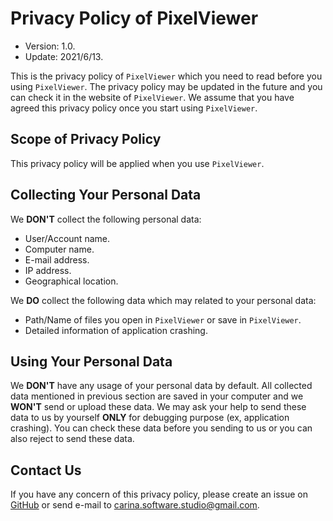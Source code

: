 ﻿# Privacy Policy of PixelViewer
- Version: 1.0.
- Update: 2021/6/13.

This is the privacy policy of ```PixelViewer``` which you need to read before you using ```PixelViewer```. 
The privacy policy may be updated in the future and you can check it in the website of ```PixelViewer```. 
We assume that you have agreed this privacy policy once you start using ```PixelViewer```.

## Scope of Privacy Policy
This privacy policy will be applied when you use ```PixelViewer```.

## Collecting Your Personal Data
We **DON'T** collect the following personal data:
- User/Account name.
- Computer name.
- E-mail address.
- IP address.
- Geographical location.

We **DO** collect the following data which may related to your personal data:
- Path/Name of files you open in ```PixelViewer``` or save in ```PixelViewer```.
- Detailed information of application crashing.

## Using Your Personal Data
We **DON'T** have any usage of your personal data by default. All collected data mentioned in previous section are saved in your computer and we **WON'T** send or upload these data.
We may ask your help to send these data to us by yourself **ONLY** for debugging purpose (ex, application crashing).
You can check these data before you sending to us or you can also reject to send these data.

## Contact Us
If you have any concern of this privacy policy, please create an issue on [GitHub](https://github.com/carina-studio/PixelViewer/issues) or send e-mail to [carina.software.studio@gmail.com](mailto:carina.software.studio@gmail.com).